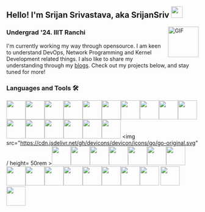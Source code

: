 ## Hello! I'm Srijan Srivastava, aka SrijanSriv  <img width="30px" src="https://media.tenor.com/images/3b388fe03da271d2674faf85eb7c3fcd/tenor.gif" />


<img align="right" alt="GIF" height="80rem" src="https://media.giphy.com/media/du3J3cXyzhj75IOgvA/giphy.gif" />

### Undergrad '24. IIIT Ranchi

I'm currently working my way through opensource. I am keen to understand DevOps, Network Programming and Kernel Development related things. I also like to share my understanding through my [blogs](https://dev.to/srijansriv). Check out my projects below, and stay tuned for more!


### Languages and Tools 🛠

<!-- logos at devicon.dev and logo.letskhabar.com-->


<img src="https://cdn.jsdelivr.net/gh/devicons/devicon/icons/c/c-original.svg" height = 50rem /><img src="https://cdn.jsdelivr.net/gh/devicons/devicon/icons/cplusplus/cplusplus-original.svg" height = 50rem /><img src="https://cdn.jsdelivr.net/gh/devicons/devicon/icons/git/git-original.svg" height = 50rem /><img src="https://cdn.jsdelivr.net/gh/devicons/devicon/icons/html5/html5-original.svg" height = 50rem /><img src="https://cdn.jsdelivr.net/gh/devicons/devicon/icons/css3/css3-original.svg" height = 50rem /><img src="https://cdn.jsdelivr.net/gh/devicons/devicon/icons/bootstrap/bootstrap-original.svg" height = 50rem/><img src="https://cdn.jsdelivr.net/gh/devicons/devicon/icons/javascript/javascript-original.svg" height = 50rem /><img src="https://cdn.jsdelivr.net/gh/devicons/devicon/icons/jquery/jquery-original.svg" height = 50rem /><img src="https://cdn.jsdelivr.net/gh/devicons/devicon/icons/nodejs/nodejs-original.svg" height = 50rem /><img src="https://cdn.jsdelivr.net/gh/devicons/devicon/icons/npm/npm-original-wordmark.svg" height = 50rem /><img src="https://cdn.jsdelivr.net/gh/devicons/devicon/icons/yarn/yarn-original.svg" height = 50rem /><img src="https://cdn.jsdelivr.net/gh/devicons/devicon/icons/react/react-original.svg" height = 50rem /><img src="https://cdn.jsdelivr.net/gh/devicons/devicon/icons/express/express-original.svg" height = 50rem /><img src="https://cdn.jsdelivr.net/gh/devicons/devicon/icons/mongodb/mongodb-original.svg" height = 50rem /><img src="https://cdn.jsdelivr.net/gh/devicons/devicon/icons/handlebars/handlebars-original.svg" height = 50rem /><img src="https://cdn.jsdelivr.net/gh/devicons/devicon/icons/heroku/heroku-original.svg" height = 50rem /> <img src="https://cdn.jsdelivr.net/gh/devicons/devicon/icons/go/go-original.svg" / height= 50rem ><img src="https://cdn.jsdelivr.net/gh/devicons/devicon/icons/rust/rust-plain.svg" height = 50rem /><img src="https://cdn.jsdelivr.net/gh/devicons/devicon/icons/amazonwebservices/amazonwebservices-original.svg" height = 50rem/><img src="https://cdn.jsdelivr.net/gh/devicons/devicon/icons/docker/docker-original.svg" height = 50rem/><img src="https://cdn.jsdelivr.net/gh/devicons/devicon/icons/googlecloud/googlecloud-original.svg" height = 50rem /><img src="https://cdn.jsdelivr.net/gh/devicons/devicon/icons/jenkins/jenkins-original.svg" height = 50rem /><img src="https://cdn.jsdelivr.net/gh/devicons/devicon/icons/java/java-original.svg" height = 50rem/><img src="https://cdn.jsdelivr.net/gh/devicons/devicon/icons/python/python-original.svg" height = 50rem /><img src="https://cdn.jsdelivr.net/gh/devicons/devicon/icons/bash/bash-original.svg" height = 50rem/><img src="https://cdn.jsdelivr.net/gh/devicons/devicon/icons/linux/linux-original.svg" height = 50rem /><img src="https://cdn.jsdelivr.net/gh/devicons/devicon/icons/ubuntu/ubuntu-plain.svg" height = 50rem /><img src="https://cdn.jsdelivr.net/gh/devicons/devicon/icons/markdown/markdown-original.svg" height = 50rem /><img src="https://cdn.jsdelivr.net/gh/devicons/devicon/icons/postgresql/postgresql-original.svg" height = 50rem /><img src="https://cdn.jsdelivr.net/gh/devicons/devicon/icons/vim/vim-original.svg" height = 50rem /><img src="https://cdn.jsdelivr.net/gh/devicons/devicon/icons/vscode/vscode-original.svg" height = 50rem /><img src="https://cdn.jsdelivr.net/gh/devicons/devicon/icons/devicon/devicon-original.svg" height = 50rem/> <img src="https://cdn.jsdelivr.net/gh/devicons/devicon/icons/php/php-original.svg" height = 50rem /> <img src="https://cdn.jsdelivr.net/gh/devicons/devicon/icons/mysql/mysql-original.svg" height = 50rem />